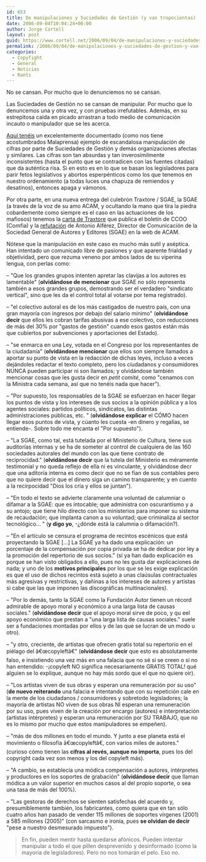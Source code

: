 ```yaml
---
id: 653
title: De manipulaciones y Suciedades de Gestión (y van tropocientas)
date: 2006-09-04T10:04:24+00:00
author: Jorge Cortell
layout: post
guid: https://www.cortell.net/2006/09/04/de-manipulaciones-y-suciedades-de-gestion-y-van-tropocientas/
permalink: /2006/09/04/de-manipulaciones-y-suciedades-de-gestion-y-van-tropocientas/
categories:
  - Copyfight
  - General
  - Noticias
  - Rants
---
```

No se cansan. Por mucho que lo denunciemos no se cansan.

Las Suciedades de Gestión no se cansan de manipular. Por mucho que lo denuncemos una y otra vez, y con pruebas irrefutables. Además, en su estrepitosa caí­da en picado arrastran a todo medio de comunicación incauto o manipulador que se les acerca.

<a target="_blank" title="Manipulación" href="https://personales.ya.com/josumezo/malaprensa/2006/09/otra-vez-la-piratera.html">Aquí­ tenéis</a> un excelentemente documentado (como nos tiene acostumbrados Malaprensa) ejemplo de escandalosa manipulación de cifras por parte de Suciedades de Gestión y demás organizaciones afectas y similares. Las cifras son tan absurdas y tan inverosí­milmente inconsistentes (hasta el punto que se contradicen con las fuentes citadas) que da auténtica risa. Si en esto es en lo que se basan los legisladores para parir fetos legislativos y abortos esperpénticos como los que tenemos en nuestro ordenamiento (a todas luces una chapuza de remiendos y desatinos), entonces apaga y vámonos.

Por otra parte, en una nueva entrega del culebrón Traxtore / SGAE, la SGAE (a través de la voz de su amo ACAM, y ocultando la mano que tira la piedra cobardemente como siempre es el caso en las actuaciones de los mafiosos) tenemos la <a target="_blank" title="carta de Traxtore en Comfia" href="https://www.comfia.info/noticias/txt/28885.html">carta de Traxtore</a> que publica el boletí­n de CCOO (Comfia) y la <a target="_blank" title="SGAE en ACAM" href="https://www.acam.es/noticias_detalle.php?id=1845">refutación</a> de Antonio Alférez, Director de Comunicación de la Sociedad General de Autores y Editores (SGAE) en la web de ACAM.

Nótese que la manipulación en este caso es mucho más sutil y aséptica. Han intentado un comunicado libre de pasiones y que aparente frialdad y objetividad, pero que rezuma veneno por ambos lados de su viperina lengua, con perlas como:

– "Que los grandes grupos intenten apretar las clavijas a los autores es lamentable" (**olvidándose de mencionar** que SGAE no sólo representa también a esos grandes grupos, demostrando ser el verdadero "sindicato vertical", sino que les da el control total al votarse por tema registrado).

– "el colectivo autoral es de los más castigados de nuestro paí­s, con una gran mayorí­a con ingresos por debajo del salario mí­nimo" (**olvidándose decir** que ellos les cobran tarifas abusivas a ese colectivo, con reducciones de más del 30% por "gastos de gestión" cuando esos gastos están más que cubiertos por subvenciones y aportaciones del Estado).

– "se enmarca en una Ley, votada en el Congreso por los representantes de la ciudadaní­a" (**olvidándose mencionar** que ellos son siempre llamados a aportar su punto de vista en la redacción de dichas leyes, incluso a veces dejándoles redactar el texto completo, pero los ciudadanos y consumidores NUNCA pueden participar ni son llamados; y olvidándose también mencionar cosas que les gusta decir en _petit comité_, como "cenamos con la Ministra cada semana, así­ que no tenéis nada que hacer").

– "Por supuesto, los responsables de la SGAE se esfuerzan en hacer llegar los puntos de vista y los intereses de sus socios a la opinión pública y a los agentes sociales: partidos polí­ticos, sindicatos, las distintas administraciones públicas, etc. " (**olvidándose explicar** el CÓMO hacen llegar esos puntos de vista, y cúanto les cuesta -en dinero y regalí­as, se entiende-. Sobre todo me encanta el "Por supuesto").

– "La SGAE, como tal, está tutelada por el Ministerio de Cultura, tiene sus auditorí­as internas y se ha de someter al control de cualquiera de las 160 sociedades autorales del mundo con las que tiene contrato de reciprocidad." (**olvidándose decir** que la tutela del Ministerio es méramente testimonial y no queda reflejo de ella ni es vinculante, y olvidándose decr que una aditorí­a interna es como decir que no se fian de sus contables pero que no quiere decir que el dinero siga un camino transparente; y en cuento a la recirpocidad "Dios los crí­a y ellos se juntan").

– "En todo el texto se advierte claramente una voluntad de calumniar o difamar a la SGAE: que es intocable; que administra con oscurantismo y a su antojo; que tiene hilo directo con los ministerios para imponer su sistema de recaudación; que implanta canon a su voluntad; que criminaliza al sector tecnológico... " (**y digo yo**, -¿dónde está la calumnia o difamación?).

– "En el artí­culo se censura el programa de recintos escénicos que está proyectando la SGAE [...] La SGAE ya ha dado una explicación: un porcentaje de la compensación por copia privada se ha de dedicar por ley a la promoción del repertorio de sus socios." (si ya han dado explicación es porque se han visto obligados a ello, pues no les gusta dar explicaciones de nada; y uno de los **motivos principales** por los que se les exige explicación es que el uso de dichos recintos está sujeto a unas claúsulas contractuales más agresivas y restrictivas, y dañinas a los intereses de autores y artistas si cabe que las que imponen las discográficas multinacionales).

– "Por lo demás, tanto la SGAE como la Fundación Autor tienen un récord admirable de apoyo moral y económico a una larga lista de causas sociales." (**olvidándose decir** que el apoyo moral sirve de poco, y qu eel apoyo económico que prestan a "una larga lista de causas sociales." suele ser a fundaciones montadas por ellos y de las que se lucran de un modo u otro).

– "y otro, creciente, de artistas que ofrecen gratis total su repertorio en el piélago del â€œcopyleftâ€" (**olvidándose decir** que esto es absolutamente falso, e insistiendo una vez más en una falacia que no sé si se creen o si no han entendido: -¡copyleft NO significa necesariamente GRATIS TOTAL! qué alguien se lo explique, aunque no hay más sordo que el que no quiere oir).

– "Los artistas viven de sus obras y esperan una remuneración por su uso" (**de nuevo reiterando** una falacia e intentando que con su repetición cale en la mente de los ciudadanos / consumidores y sobretodo legisladores; la mayorí­a de artistas NO viven de sus obras NI esperan una remuneración por su uso, pues viven de la creación por encargo (autores) e interpretación (artistas intérpretes) y esperan una remuneración por SU TRABAJO, que no es lo mismo por mucho que estos manipuladores se empeñen).

– "más de dos millones en todo el mundo. Y junto a ese planeta está el movimiento o filosofí­a â€œcopyleftâ€, con varios miles de autores." (curioso cómo tienen las **cifras al revés, aunque no importa**, pues los del copyright cada vez son menos y los del copyleft más).

– "A cambio, se establecí­a una módica compensación a autores, intérpretes y productores en los soportes de grabación" (**olvidándose decir** que llaman módica a un valor superior en muchos casos al del propio soporte, o sea una tasa de más del 100%).

– "Las gestoras de derechos se sienten satisfechas del acuerdo y, presumiblemente también, los fabricantes, como quiera que en tan sólo cuatro años han pasado de vender 115 millones de soportes ví­rgenes (2001) a 585 millones (2005)" (con sarcasmo e ironí­a, pues **se olvidan de decir** "pese a nuestro desmesurado impuesto").

> En fin, pueden mentir hasta quedarse afónicos. Pueden intentar manipular a todo el que pillen desprevenido y desinformado (como la mayorí­a de legisladores). Pero no nos tomarán el pelo. Eso no.